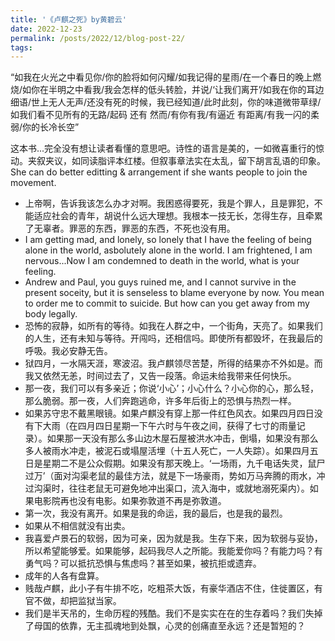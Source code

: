 ```yaml
---
title: '《卢麒之死》by黄碧云'
date: 2022-12-23
permalink: /posts/2022/12/blog-post-22/
tags:
---
```


“如我在火光之中看见你/你的脸将如何闪耀/如我记得的星雨/在一个春日的晚上燃烧/如你在半明之中看我/我会怎样的低头转脸，并说/‘让我们离开’/如我在你的耳边细语/世上无人无声/还没有死的时候，我已经知道/此时此刻，你的味道微带草绿/如我们看不见所有的无路/起码 还有 然而/有你有我/有逼近 有距离/有我一闪的柔弱/你的长冷长空”

这本书...完全没有想让读者看懂的意思吧。诗性的语言是美的，一如微喜重行的惊动。夹叙夹议，如同读脂评本红楼。但叙事章法实在太乱，留下胡言乱语的印象。She can do better editting & arrangement if she wants people to join the movement.

- 上帝啊，告诉我该怎么办才对啊。我困惑得要死，我是个罪人，且是罪犯，不能适应社会的青年，胡说什么远大理想。我根本一技无长，怎得生存，且牵累了无辜者。罪恶的东西，罪恶的东西，不死也没有用。
- I am getting mad, and lonely, so lonely that I have the feeling of being alone in the world, asbolutely alone in the world. I am frightened, I am nervous...Now I am condemned to death in the world, what is your feeling.
- Andrew and Paul, you guys ruined me, and I cannot survive in the present soceity, but it is senseless to blame everyone by now. You mean to order me to commit to suicide. But how can you get away from my body legally. 
- 恐怖的寂静，如所有的等待。如我在人群之中，一个街角，天亮了。如果我们的人生，还有未知与等待。开闯吗，还相信吗。即使所有都毁坏，在我最后的呼吸。我必安静无告。
- 狱四月，一水隔天涯，寒波沼。我卢麒领尽苦楚，所得的结果亦不外如是。而我又依然无恙，时间过去了，又告一段落。命运未给我带来任何快乐。
- 那一夜，我们可以有多亲近；你说‘小心’；小心什么？小心你的心，那么轻，那么脆弱。那一夜，人们奔跑逃命，许多年后街上的恐惧与热烈一样。
- 如果苏守忠不戴黑眼镜。如果卢麒没有穿上那一件红色风衣。如果四月四日没有下大雨（在四月四日星期一下午六时与午夜之间，获得了七寸的雨量记录）。如果那一天没有那么多山边木屋石屋被洪水冲击，倒塌，如果没有那么多人被雨水冲走，被泥石或塌屋活埋（十五人死亡，一人失踪）。如果四月五日是星期二不是公众假期。如果没有那天晚上。‘一场雨，九千电话失灵，鼠尸过万’（面对沟渠老鼠的最佳方法，就是下一场豪雨，势如万马奔腾的雨水，冲过沟渠时，往往老鼠无可避免地冲出渠口，流入海中，或就地溺死渠内）。如果电影院再也没有电影。如果弥敦道不再是弥敦道。
- 第一次，我没有离开。如果是我的命运，我的最后，也是我的最烈。
- 如果从不相信就没有出卖。
- 我喜爱卢景石的软弱，因为可亲，因为就是我。生存下来，因为软弱与妥协，所以希望能够爱。如果能够，起码我尽人之所能。我能爱你吗？有能力吗？有勇气吗？可以抵抗恐惧与焦虑吗？甚至如果，被抗拒或遗弃。
- 成年的人各有盘算。
- 贱哉卢麒，此小子有牛排不吃，吃粗茶大饭，有豪华酒店不住，住徙置区，有官不做，却把监狱当家。
- 我们是半天吊的，生命历程的残酷。我们不是实实在在的生存着吗？我们失掉了母国的依靠，无主孤魂地到处飘，心灵的创痛直至永远？还是暂短的？












